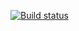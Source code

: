 [![Build status](https://ci.appveyor.com/api/projects/status/h43v79act1yn4vb4/branch/main?svg=true)](https://ci.appveyor.com/project/rinat-yar/1-2-testing-api-ci/branch/main)

